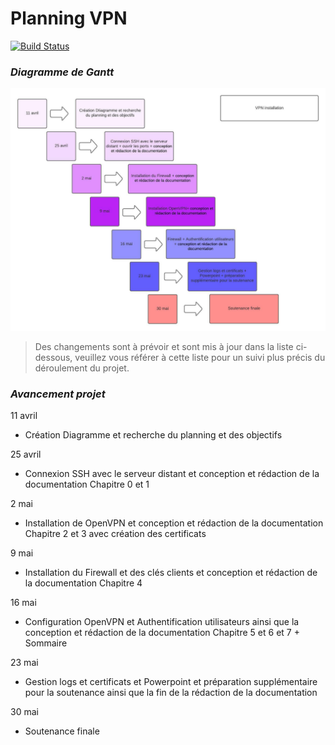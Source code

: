 # Planning VPN

[![Build Status](https://travis-ci.org/joemccann/dillinger.svg?branch=master)](https://travis-ci.org/joemccann/dillinger)


### _Diagramme de Gantt_


![Diagramme](Diagramme.png)

> Des changements sont à prévoir et sont mis à jour dans la liste ci-dessous, veuillez vous référer à cette liste pour un suivi plus précis du déroulement du projet.

### _Avancement projet_

11 avril 
- Création Diagramme et recherche du planning et des objectifs

25 avril
- Connexion SSH avec le serveur distant et conception et rédaction de la documentation Chapitre 0 et 1

2 mai
- Installation de OpenVPN et conception et rédaction de la documentation Chapitre 2 et 3 avec création des certificats
  
9 mai
- Installation du Firewall et des clés clients et conception et rédaction de la documentation Chapitre 4

16 mai
- Configuration OpenVPN et Authentification utilisateurs ainsi que la conception et rédaction de la documentation Chapitre 5 et 6 et 7 + Sommaire

23 mai
- Gestion logs et certificats et Powerpoint et préparation supplémentaire pour la soutenance ainsi que la fin de la rédaction de la documentation

30 mai
- Soutenance finale

